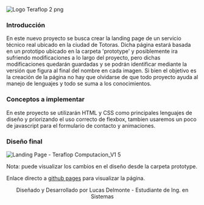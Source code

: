 ![Logo Teraflop 2 png](https://user-images.githubusercontent.com/82593976/121927407-61939000-cd15-11eb-94fb-30440254c122.png)

### **Introducción**

En este nuevo proyecto se busca crear la landing page de un servicio técnico real ubicado en la ciudad de Totoras. 
Dicha página estará basada en un prototipo ubicado en la carpeta 'prototype' y posiblemente ira sufriendo modificaciones a lo largo del proyecto, pero dichas modificaciones quedarán guardadas y se podrán identificar mediante la versión que figura al final del nombre en cada imagen.
Si bien el objetivo es la creación de la página no hay que olvidarse de que todo proyecto ayuda al manejo de lenguajes y todo se suma a los conocimientos.


### Conceptos a implementar

En este proyecto se utilizarán HTML y CSS como principales lenguajes de diseño y priorizando el uso correcto de flexbox, tambien usaremos un poco de javascript para el formulario de contacto y animaciones.


### Diseño final

![Landing Page - Teraflop Computacion_V1 5](https://user-images.githubusercontent.com/82593976/135367796-ecd33761-bac1-4f3f-8587-7e2719d68870.png)


Nota: puede visualizar los cambios en el diseño desde la carpeta prototype.

Enlace directo a [github pages](https://lucasdelmonte.github.io/LandingPage_TeraflopComputacion/) para visualizar la página.

<p align="center">Diseñado y Desarrollado por Lucas Delmonte - Estudiante de Ing. en Sistemas</p>


